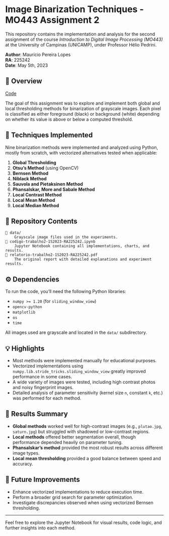 # Image Binarization Techniques - MO443 Assignment 2

This repository contains the implementation and analysis for the second assignment of the course *Introduction to Digital Image Processing (MO443)* at the University of Campinas (UNICAMP), under Professor Hélio Pedrini.

**Author**: Maurício Pereira Lopes  
**RA**: 225242  
**Date**: May 5th, 2023

## 📄 Overview

[Code](trabalho_2.ipynb)

The goal of this assignment was to explore and implement both global and local thresholding methods for binarization of grayscale images. Each pixel is classified as either foreground (black) or background (white) depending on whether its value is above or below a computed threshold.

## 🧪 Techniques Implemented

Nine binarization methods were implemented and analyzed using Python, mostly from scratch, with vectorized alternatives tested when applicable:

1. **Global Thresholding**
2. **Otsu’s Method** (using OpenCV)
3. **Bernsen Method**
4. **Niblack Method**
5. **Sauvola and Pietaksinen Method**
6. **Phansalskar, More and Sabale Method**
7. **Local Contrast Method**
8. **Local Mean Method**
9. **Local Median Method**

## 📂 Repository Contents

```plaintext
📁 data/
    Grayscale image files used in the experiments.
📄 codigo-trabalho2-1S2023-RA225242.ipynb
    Jupyter Notebook containing all implementations, charts, and results.
📄 relatorio-trabalho2-1S2023-RA225242.pdf
    The original report with detailed explanations and experiment results.
```

## ⚙️ Dependencies

To run the code, you’ll need the following Python libraries:

- `numpy >= 1.20` (for `sliding_window_view`)
- `opencv-python`
- `matplotlib`
- `os`
- `time`

All images used are grayscale and located in the `data/` subdirectory.

## 💡 Highlights

- Most methods were implemented manually for educational purposes.
- Vectorized implementations using `numpy.lib.stride_tricks.sliding_window_view` greatly improved performance in some cases.
- A wide variety of images were tested, including high contrast photos and noisy fingerprint images.
- Detailed analysis of parameter sensitivity (kernel size `n`, constant `k`, etc.) was performed for each method.

## 🧠 Results Summary

- **Global methods** worked well for high-contrast images (e.g., `plutao.jpg`, `saturn.jpg`) but struggled with shadowed or low-contrast regions.
- **Local methods** offered better segmentation overall, though performance depended heavily on parameter tuning.
- **Phansalskar’s method** provided the most robust results across different image types.
- **Local mean thresholding** provided a good balance between speed and accuracy.

## 🚀 Future Improvements

- Enhance vectorized implementations to reduce execution time.
- Perform a broader grid search for parameter optimization.
- Investigate discrepancies observed when using vectorized Bernsen thresholding.

---

Feel free to explore the Jupyter Notebook for visual results, code logic, and further insights into each method.

